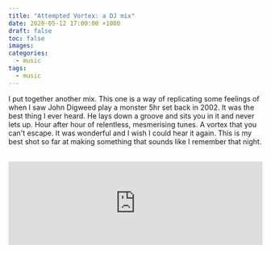 ```yaml
---
title: "Attempted Vortex: a DJ mix"
date: 2020-05-12 17:00:00 +1000
draft: false
toc: false
images:
categories:
  - music
tags: 
  - music
---
```


I put together another mix. This one is a way of replicating some feelings of when I saw John Digweed play a monster 5hr set back in 2002. It was the best thing I ever heard. He lays down a groove and sits you in it and never lets up. Hour after hour of relentless, mesmerising tunes. A vortex that you can't escape. It was wonderful and I wish I could hear it again. This is my best shot so far at making something that sounds like I remember that night.

<br />
<iframe width="100%" height="166" scrolling="no" frameborder="no" allow="autoplay" src="https://w.soundcloud.com/player/?url=https%3A//api.soundcloud.com/tracks/814807663&color=%23ff5500&auto_play=false&hide_related=true&show_comments=false&show_user=true&show_reposts=false&show_teaser=false"></iframe>
